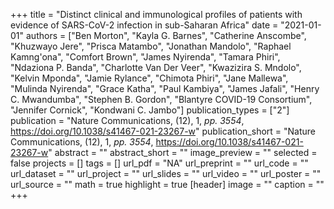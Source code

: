 +++
title = "Distinct clinical and immunological profiles of patients with evidence of SARS-CoV-2 infection in sub-Saharan Africa"
date = "2021-01-01"
authors = ["Ben Morton", "Kayla G. Barnes", "Catherine Anscombe", "Khuzwayo Jere", "Prisca Matambo", "Jonathan Mandolo", "Raphael Kamng'ona", "Comfort Brown", "James Nyirenda", "Tamara Phiri", "Ndaziona P. Banda", "Charlotte Van Der Veer", "Kwazizira S. Mndolo", "Kelvin Mponda", "Jamie Rylance", "Chimota Phiri", "Jane Mallewa", "Mulinda Nyirenda", "Grace Katha", "Paul Kambiya", "James Jafali", "Henry C. Mwandumba", "Stephen B. Gordon", "Blantyre COVID-19 Consortium", "Jennifer Cornick", "Kondwani C. Jambo"]
publication_types = ["2"]
publication = "Nature Communications, (12), 1, _pp. 3554_, https://doi.org/10.1038/s41467-021-23267-w"
publication_short = "Nature Communications, (12), 1, _pp. 3554_, https://doi.org/10.1038/s41467-021-23267-w"
abstract = ""
abstract_short = ""
image_preview = ""
selected = false
projects = []
tags = []
url_pdf = "NA"
url_preprint = ""
url_code = ""
url_dataset = ""
url_project = ""
url_slides = ""
url_video = ""
url_poster = ""
url_source = ""
math = true
highlight = true
[header]
image = ""
caption = ""
+++
